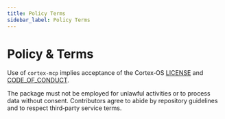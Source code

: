 ```yaml
---
title: Policy Terms
sidebar_label: Policy Terms
---
```


# Policy & Terms

Use of `cortex-mcp` implies acceptance of the Cortex‑OS [LICENSE](../../LICENSE) and [CODE_OF_CONDUCT](../../CODE_OF_CONDUCT.md).

The package must not be employed for unlawful activities or to process data without consent. Contributors agree to abide by repository guidelines and to respect third‑party service terms.
